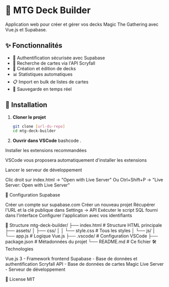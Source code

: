 # 🎴 MTG Deck Builder

Application web pour créer et gérer vos decks Magic The Gathering avec Vue.js et Supabase.

## ✨ Fonctionnalités

- 🔐 Authentification sécurisée avec Supabase
- 🎯 Recherche de cartes via l'API Scryfall
- 📝 Création et édition de decks
- 📊 Statistiques automatiques
- 📋 Import en bulk de listes de cartes
- 💾 Sauvegarde en temps réel

## 🚀 Installation

1. **Cloner le projet**
   ```bash
   git clone [url-du-repo]
   cd mtg-deck-builder

2. **Ouvrir dans VSCode**
bashcode .

Installer les extensions recommandées

VSCode vous proposera automatiquement d'installer les extensions


Lancer le serveur de développement

Clic droit sur index.html → "Open with Live Server"
Ou Ctrl+Shift+P → "Live Server: Open with Live Server"



🔧 Configuration Supabase

Créer un compte sur supabase.com
Créer un nouveau projet
Récupérer l'URL et la clé publique dans Settings → API
Exécuter le script SQL fourni dans l'interface
Configurer l'application avec vos identifiants

📁 Structure
mtg-deck-builder/
├── index.html          # Structure HTML principale
├── assets/
│   ├── css/
│   │   └── style.css   # Tous les styles
│   └── js/
│       └── app.js      # Logique Vue.js
├── .vscode/            # Configuration VSCode
├── package.json        # Métadonnées du projet
└── README.md          # Ce fichier
🛠️ Technologies

Vue.js 3 - Framework frontend
Supabase - Base de données et authentification
Scryfall API - Base de données de cartes Magic
Live Server - Serveur de développement

📝 License
MIT